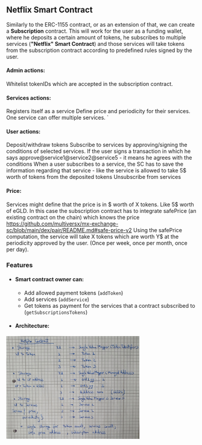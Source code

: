 

## Netflix Smart Contract

Similarly to the ERC-1155 contract, or as an extension of that, we can create a **Subscription** contract. This will work for the user as a funding wallet, where he deposits a certain amount of tokens, he subscribes to multiple services (**"Netflix" Smart Contract**) and those services will take tokens from the subscription contract according to predefined rules signed by the user.

#### Admin actions:
Whitelist tokenIDs which are accepted in the subscription contract.

#### Services actions:
Registers itself as a service
Define price and periodicity for their services. One service can offer multiple services.
`
#### User actions:
Deposit/withdraw tokens
Subscribe to services by approving/signing the conditions of selected services.
If the user signs a transaction in which he says approve@service1@service2@service5 - it means he agrees with the conditions
When a user subscribes to a service, the SC has to save the information regarding that service - like the service is allowed to take 5$ worth of tokens from the deposited tokens
Unsubscribe from services

#### Price:
Services might define that the price is in $ worth of X tokens. Like 5$ worth of eGLD. In this case the subscription contract has to integrate safePrice (an existing contract on the chain) which knows the price
https://github.com/multiversx/mx-exchange-sc/blob/main/dex/pair/README.md#safe-price-v2
Using the safePrice computation, the service will take X tokens which are worth Y$ at the periodicity approved by the user. (Once per week, once per month, once per day).


### Features 
* #### Smart contract owner can:
    + Add allowed payment tokens (```addToken```)
    + Add services (```addService```)  
    + Get tokens as payment for the services that a contract subscribed to (```getSubscriptionsTokens```) 

* #### Architecture:
<img src="assets/arch.jpg" alt="Impl1" width="70%"/>
 
